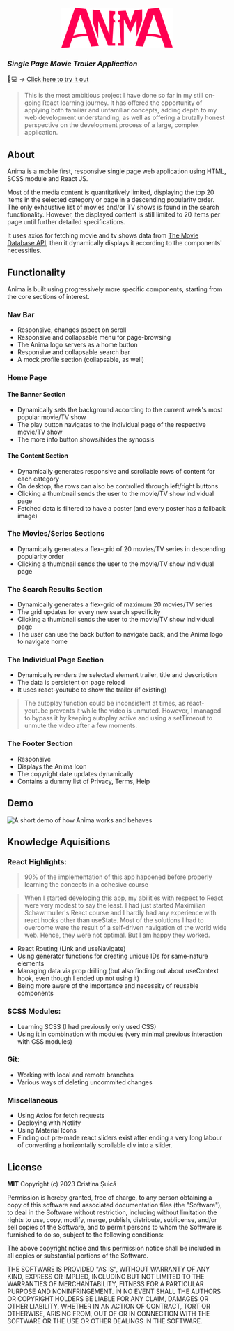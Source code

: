 <p align="center">
<img src="https://github.com/yupseth/React-video-streaming-platformUI/blob/main/src/img/Anima_Logo.png"/>
<p/>

### _Single Page Movie Trailer Application_

📱💻 → [Click here to try it out]()

> This is the most ambitious project I have done so far in my still on-going React learning journey. It has offered the opportunity of applying both familiar and unfamiliar concepts, adding depth to my web development understanding, as well as offering a brutally honest perspective on the development process of a large, complex application.

## About

Anima is a mobile first, responsive single page web application using HTML, SCSS module and React JS. 

Most of the media content is quantitatively limited, displaying the top 20 items in the selected category or page in a descending popularity order.
The only exhaustive list of movies and/or TV shows is found in the search functionality. However, the displayed content is still limited to 20 items per page until further detailed specifications.

It uses axios for fetching movie and tv shows data from [The Movie Database API](https://www.themoviedb.org/), then it dynamically displays it according to the components' necessities.



## Functionality

Anima is built using progressively more specific components, starting from the core sections of interest.

### Nav Bar
- Responsive, changes aspect on scroll 
- Responsive and collapsable menu for page-browsing
- The Anima logo servers as a home button
- Responsive and collapsable search bar 
- A mock profile section (collapsable, as well)

### Home Page
#### The Banner Section
- Dynamically sets the background according to the current week's most popular movie/TV show
- The play button navigates to the individual page of the respective movie/TV show
- The more info button shows/hides the synopsis

#### The Content Section
- Dynamically generates responsive and scrollable rows of content for each category
- On desktop, the rows can also be controlled through left/right buttons
- Clicking a thumbnail sends the user to the movie/TV show individual page
- Fetched data is filtered to have a poster (and every poster has a fallback image)

### The Movies/Series Sections
- Dynamically generates a flex-grid of 20 movies/TV series in descending popularity order
- Clicking a thumbnail sends the user to the movie/TV show individual page

### The Search Results Section
- Dynamically generates a flex-grid of maximum 20 movies/TV series
- The grid updates for every new search specificity
- Clicking a thumbnail sends the user to the movie/TV show individual page
- The user can use the back button to navigate back, and the Anima logo to navigate home

### The Individual Page Section
- Dynamically renders the selected element trailer, title and description
- The data is persistent on page reload
- It uses react-youtube to show the trailer (if existing)

> The autoplay function could be inconsistent at times, as react-youtube prevents it while the video is unmuted.
However, I managed to bypass it by keeping autoplay active and using a setTimeout to unmute the video after a few moments.

### The Footer Section
- Responsive
- Displays the Anima Icon
- The copyright date updates dynamically
- Contains a dummy list of Privacy, Terms, Help


## Demo

![A short demo of how Anima works and behaves](images/demo.gif)


## Knowledge Aquisitions

### React Highlights:
> 90% of the implementation of this app happened before properly learning the concepts in a cohesive course

> When I started developing this app, my abilities with respect to React were very modest to say the least. I had just started Maximilian Schawrmuller's React course and I hardly had any experience with react hooks other than useState. Most of the solutions I had to overcome were the result of a self-driven navigation of the world wide web. Hence, they were not optimal. But I am happy they worked. 

- React Routing (Link and useNavigate)
- Using generator functions for creating unique IDs for same-nature elements
- Managing data via prop drilling (but also finding out about useContext hook, even though I ended up not using it)
- Being more aware of the importance and necessity of reusable components


### SCSS Modules:

- Learning SCSS (I had previously only used CSS)
- Using it in combination with modules (very minimal previous interaction with CSS modules)

### Git:

- Working with local and remote branches
- Various ways of deleting uncommited changes

### Miscellaneous
- Using Axios for fetch requests
- Deploying with Netlify
- Using Material Icons
- Finding out pre-made react sliders exist after ending a very long labour of converting a horizontally scrollable div into a slider.

## License

**MIT**
Copyright (c) 2023 Cristina Șuică

Permission is hereby granted, free of charge, to any person obtaining a copy of this software and associated documentation files (the "Software"), to deal in the Software without restriction, including without limitation the rights to use, copy, modify, merge, publish, distribute, sublicense, and/or sell copies of the Software, and to permit persons to whom the Software is furnished to do so, subject to the following conditions:

The above copyright notice and this permission notice shall be included in all
copies or substantial portions of the Software.

THE SOFTWARE IS PROVIDED "AS IS", WITHOUT WARRANTY OF ANY KIND, EXPRESS OR
IMPLIED, INCLUDING BUT NOT LIMITED TO THE WARRANTIES OF MERCHANTABILITY,
FITNESS FOR A PARTICULAR PURPOSE AND NONINFRINGEMENT. IN NO EVENT SHALL THE
AUTHORS OR COPYRIGHT HOLDERS BE LIABLE FOR ANY CLAIM, DAMAGES OR OTHER
LIABILITY, WHETHER IN AN ACTION OF CONTRACT, TORT OR OTHERWISE, ARISING FROM,
OUT OF OR IN CONNECTION WITH THE SOFTWARE OR THE USE OR OTHER DEALINGS IN THE
SOFTWARE.
